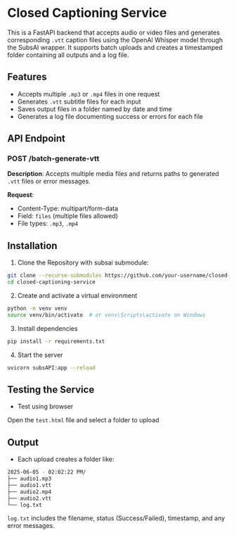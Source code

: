 # Closed Captioning Service

This is a FastAPI backend that accepts audio or video files and generates corresponding `.vtt` caption files using the OpenAI Whisper model through the SubsAI wrapper. It supports batch uploads and creates a timestamped folder containing all outputs and a log file.

## Features

- Accepts multiple `.mp3` or `.mp4` files in one request
- Generates `.vtt` subtitle files for each input
- Saves output files in a folder named by date and time
- Generates a log file documenting success or errors for each file

## API Endpoint

### POST /batch-generate-vtt

**Description**: Accepts multiple media files and returns paths to generated `.vtt` files or error messages.

**Request**:
- Content-Type: multipart/form-data
- Field: `files` (multiple files allowed)
- File types: `.mp3`, `.mp4`

## Installation

1. Clone the Repository with subsai submodule:
```sh
git clone --recurse-submodules https://github.com/your-username/closed-captioning-service.git
cd closed-captioning-service
```

2. Create and activate a virtual environment
```sh
python -m venv venv
source venv/bin/activate  # or venv\Scripts\activate on Windows
```

3. Install dependencies
```sh
pip install -r requirements.txt
```

4. Start the server
```sh
uvicorn subsAPI:app --reload
```

## Testing the Service
- Test using browser

Open the `test.html` file and select a folder to upload

## Output

- Each upload creates a folder like: 
```sh
2025-06-05 - 02:02:22 PM/
├── audio1.mp3
├── audio1.vtt
├── audio2.mp4
├── audio2.vtt
└── log.txt
```
`log.txt` includes the filename, status (Success/Failed), timestamp, and any error messages.
